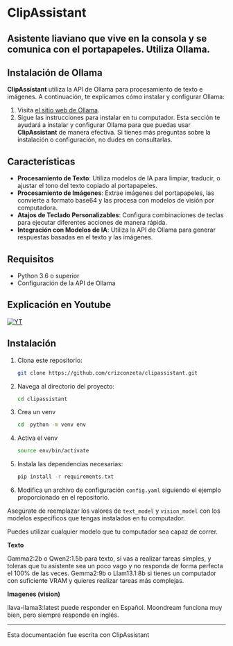 # ClipAssistant
Asistente liaviano que vive en la consola y se comunica con el portapapeles. Utiliza Ollama. 
---

## Instalación de Ollama

**ClipAssistant** utiliza la API de Ollama para procesamiento de texto e imágenes. A continuación, te explicamos cómo instalar y configurar Ollama:

1. Visita [el sitio web de Ollama](https://ollama.com).
2. Sigue las instrucciones para instalar en tu computador.
Esta sección te ayudará a instalar y configurar Ollama para que puedas usar **ClipAssistant** de manera efectiva. Si tienes más preguntas sobre la instalación o configuración, no dudes en consultarlas.


## Características

- **Procesamiento de Texto**: Utiliza modelos de IA para limpiar, traducir, o ajustar el tono del texto copiado al portapapeles.
- **Procesamiento de Imágenes**: Extrae imágenes del portapapeles, las convierte a formato base64 y las procesa con modelos de visión por computadora.
- **Atajos de Teclado Personalizables**: Configura combinaciones de teclas para ejecutar diferentes acciones de manera rápida.
- **Integración con Modelos de IA**: Utiliza la API de Ollama para generar respuestas basadas en el texto y las imágenes.

## Requisitos

- Python 3.6 o superior
- Configuración de la API de Ollama

## Explicación en Youtube
[![YT](https://img.youtube.com/vi/GwYn5_h9_do/0.jpg)](https://youtu.be/GwYn5_h9_do?feature=shared)


## Instalación

1. Clona este repositorio:
    ```bash
    git clone https://github.com/crizconzeta/clipassistant.git
    ```

2. Navega al directorio del proyecto:
    ```bash
    cd clipassistant
    ```

3. Crea un venv
    ```bash
    cd  python -m venv env  
    ```

4. Activa el venv
    ```bash
    source env/bin/activate
    ```

5. Instala las dependencias necesarias:
    ```bash
    pip install -r requirements.txt
    ```

6. Modifica un archivo de configuración `config.yaml` siguiendo el ejemplo proporcionado en el repositorio.

Asegúrate de reemplazar los valores de `text_model` y `vision_model` con los modelos específicos que tengas instalados en tu computador.

Puedes utilizar cualquier modelo que tu computador sea capaz de correr. 

**Texto**

Gamma2:2b o Qwen2:1.5b para texto, si vas a realizar tareas simples, y toleras que tu asistente sea un poco vago y no responda de forma perfecta el 100% de las veces. 
Gemma2:9b o Llam13.1:8b si tienes un computador con suficiente VRAM y quieres realizar tareas más complejas. 

**Imagenes (vision)**

llava-llama3:latest puede responder en Español. 
Moondream funciona muy bien, pero siempre responde en inglés. 

-------
Esta documentación fue escrita con ClipAssistant 
